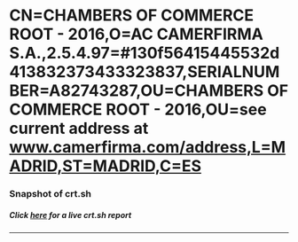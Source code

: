 # CN=CHAMBERS OF COMMERCE ROOT - 2016,O=AC CAMERFIRMA S.A.,2.5.4.97=#130f56415445532d413832373433323837,SERIALNUMBER=A82743287,OU=CHAMBERS OF COMMERCE ROOT - 2016,OU=see current address at www.camerfirma.com/address,L=MADRID,ST=MADRID,C=ES
### Snapshot of crt.sh
##### Click [here](https://crt.sh/?serial=454A8B11B4E135F2) for a live crt.sh report

---
